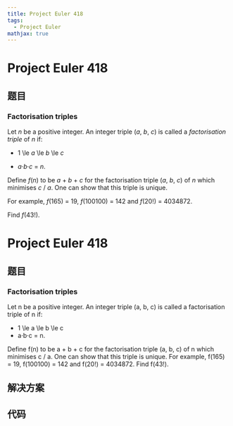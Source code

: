```yaml
---
title: Project Euler 418
tags:
  - Project Euler
mathjax: true
---
```

<escape><!-- more --></escape>
    
# Project Euler 418
## 题目
### Factorisation triples


Let <var>n</var> be a positive integer. An integer triple (<var>a</var>, <var>b</var>, <var>c</var>) is called a <i>factorisation triple</i> of <var>n</var> if:<ul><li> 1 \le <var>a</var> \le <var>b</var> \le <var>c</var>
</li><li> <var>a</var>·<var>b</var>·<var>c</var> = <var>n</var>.
</li></ul>
Define <var>f</var>(<var>n</var>) to be <var>a</var> + <var>b</var> + <var>c</var> for the factorisation triple (<var>a</var>, <var>b</var>, <var>c</var>) of <var>n</var> which minimises <var>c</var> / <var>a</var>. One can show that this triple is unique.


For example, <var>f</var>(165) = 19, <var>f</var>(100100) = 142 and <var>f</var>(20!) = 4034872.


Find <var>f</var>(43!).



# Project Euler 418
## 题目
### Factorisation triples

Let n be a positive integer. An integer triple (a, b, c) is called a factorisation triple of n if:
<ul>
<li>1 \le a \le b \le c</li>
<li>a·b·c = n.</li>
</ul>
Define f(n) to be a + b + c for the factorisation triple (a, b, c) of n which minimises c / a. One can show that this triple is unique.
For example, f(165) = 19, f(100100) = 142 and f(20!) = 4034872.
Find f(43!).


## 解决方案


## 代码


